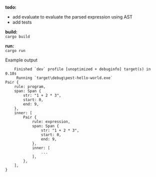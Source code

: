 **todo:**  
- add evaluate to evaluate the parsed expression using AST
- add tests

**build:**    
```cargo build```

**run:**  
```cargo run```

Example output

```
    Finished `dev` profile [unoptimized + debuginfo] target(s) in 0.18s
     Running `target\debug\pest-hello-world.exe`
Pair {
    rule: program,
    span: Span {
        str: "1 + 2 * 3",
        start: 0,
        end: 9,
    },
    inner: [
        Pair {
            rule: expression,
            span: Span {
                str: "1 + 2 * 3",
                start: 0,
                end: 9,
            },
            inner: [
                ...
            ],
        },
    ],
}
```
